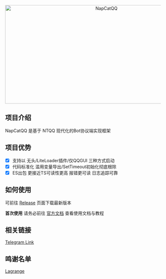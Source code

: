 <div align="center">
  <img src="https://socialify.git.ci/NapNeko/NapCatQQ/image?description=1&language=1&logo=https%3A%2F%2Fraw.githubusercontent.com%2FNapNeko%2FNapCatQQ%2Fmain%2Flogo.png&name=1&stargazers=1&theme=Auto" alt="NapCatQQ" width="640" height="320" />
</div>

## 项目介绍
NapCatQQ 是基于 NTQQ 现代化的Bot协议端实现框架

## 项目优势
- [x] 支持以 无头/LiteLoader插件/仅QQGUI 三种方式启动
- [x] 代码标准化 滥用变量导出/SetTimeout初始化彻底根除
- [x] ES出包 更接近TS可读性更高 报错更可读 日志追踪可靠
## 如何使用

可前往 [Release](https://github.com/NapNeko/NapCatQQ/releases/) 页面下载最新版本

**首次使用** 请务必前往 [官方文档](https://napneko.github.io/) 查看使用文档与教程

## 相关链接

[Telegram Link](https://t.me/+nLZEnpne-pQ1OWFl)

## 鸣谢名单

[Lagrange](https://github.com/LagrangeDev/Lagrange.Core)

